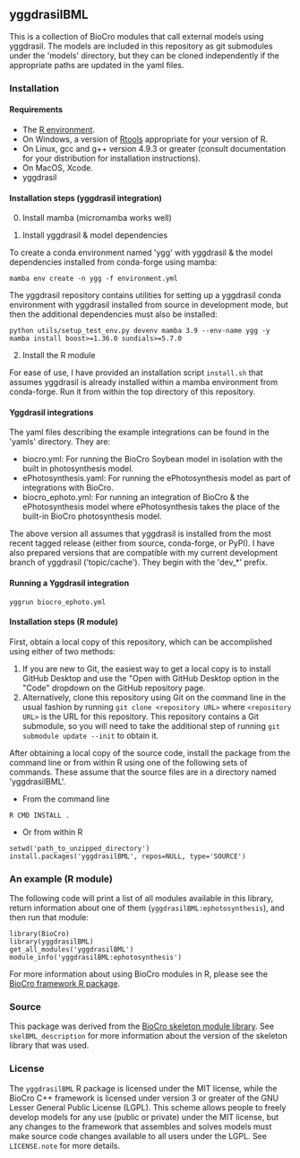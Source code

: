 ## yggdrasilBML

This is a collection of BioCro modules that call external models using yggdrasil. The models are included in this repository as git submodules under the 'models' directory, but they can be cloned independently if the appropriate paths are updated in the yaml files.

### Installation

#### Requirements

- The [R environment](https://cran.r-project.org/).
- On Windows, a version of [Rtools](https://cran.r-project.org/bin/windows/Rtools/)
  appropriate for your version of R.
- On Linux, gcc and g++ version 4.9.3 or greater (consult documentation for your
  distribution for installation instructions).
- On MacOS, Xcode.
- yggdrasil

#### Installation steps (yggdrasil integration)

0. Install mamba (micromamba works well)

1. Install yggdrasil & model dependencies

To create a conda environment named 'ygg' with yggdrasil & the model dependencies installed from conda-forge using mamba:

```
mamba env create -n ygg -f environment.yml
```

The yggdrasil repository contains utilities for setting up a yggdrasil conda environment with yggdrasil installed from source in development mode, but then the additional dependencies must also be installed:

```
python utils/setup_test_env.py devenv mamba 3.9 --env-name ygg -y
mamba install boost>=1.36.0 sundials>=5.7.0
```

2. Install the R module

For ease of use, I have provided an installation script `install.sh` that assumes yggdrasil is already installed within a mamba environment from conda-forge. Run it from within the top directory of this repository.

#### Yggdrasil integrations

The yaml files describing the example integrations can be found in the 'yamls' directory. They are:

- biocro.yml: For running the BioCro Soybean model in isolation with the built in photosynthesis model.
- ePhotosynthesis.yaml: For running the ePhotosynthesis model as part of integrations with BioCro.
- biocro_ephoto.yml: For running an integration of BioCro & the ePhotosynthesis model where ePhotosynthesis takes the place of the built-in BioCro photosynthesis model.

The above version all assumes that yggdrasil is installed from the most recent tagged release (either from source, conda-forge, or PyPI). I have also prepared versions that are compatible with my current development branch of yggdrasil ('topic/cache'). They begin with the 'dev_*' prefix.

#### Running a Yggdrasil integration

```
yggrun biocro_ephoto.yml
```

#### Installation steps (R module)

First, obtain a local copy of this repository, which can be accomplished using
either of two methods:
1. If you are new to Git, the easiest way to get a local copy is to install
   GitHub Desktop and use the "Open with GitHub Desktop option in the "Code"
   dropdown on the GitHub repository page.
2. Alternatively, clone this repository using Git on the command line in the
   usual fashion by running `git clone <repository URL>` where
   `<repository URL>` is the URL for this repository. This repository contains a
   Git submodule, so you will need to take the additional step of running
   `git submodule update --init` to obtain it.

After obtaining a local copy of the source code, install the package from the
command line or from within R using one of the following sets of commands. These
assume that the source files are in a directory named  'yggdrasilBML'.

- From the command line
```
R CMD INSTALL .
```

- Or from within R
```
setwd('path_to_unzipped_directory')
install.packages('yggdrasilBML', repos=NULL, type='SOURCE')
```

### An example (R module)

The following code will print a list of all modules available in this library,
return information about one of them (`yggdrasilBML:ephotosynthesis`), and then run that
module:
```
library(BioCro)
library(yggdrasilBML)
get_all_modules('yggdrasilBML')
module_info('yggdrasilBML:ephotosynthesis')
```
For more information about using BioCro modules in R, please see the
[BioCro framework R package](https://github.com/biocro/biocro).

### Source

This package was derived from the
[BioCro skeleton module library](https://github.com/biocro/skelBML). See
`skelBML_description` for more information about the version of the skeleton
library that was used.

### License

The `yggdrasilBML` R package is licensed under the MIT license, while the BioCro C++
framework is licensed under version 3 or greater of the GNU Lesser General
Public License (LGPL). This scheme allows people to freely develop models for
any use (public or private) under the MIT license, but any changes to the
framework that assembles and solves models must make source code changes
available to all users under the LGPL. See `LICENSE.note` for more details.
